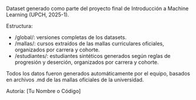 Dataset generado como parte del proyecto final de Introducción a Machine Learning (UPCH, 2025-1).

Estructura:
- /global/: versiones completas de los datasets.
- /mallas/: cursos extraídos de las mallas curriculares oficiales, organizados por carrera y cohorte.
- /estudiantes/: estudiantes sintéticos generados según reglas de progresión y deserción, organizados por carrera y cohorte.

Todos los datos fueron generados automáticamente por el equipo, basados en archivos .md de las mallas oficiales de la universidad.

Autoría: [Tu Nombre o Código]
